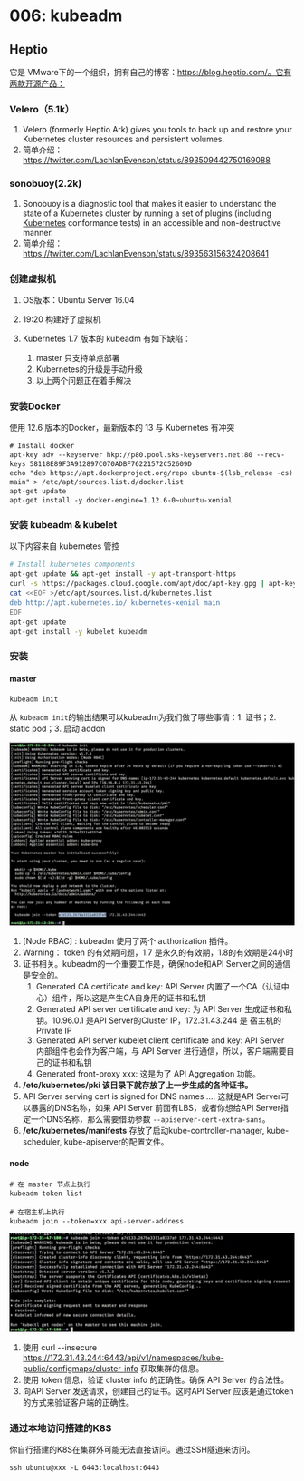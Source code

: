 # 006: kubeadm

## Heptio 

它是 VMware下的一个组织，拥有自己的博客：https://blog.heptio.com/。它有两款开源产品：

### Velero（5.1k）

1. Velero (formerly Heptio Ark) gives you tools to back up and restore your Kubernetes cluster resources and persistent volumes.
2. 简单介绍：https://twitter.com/LachlanEvenson/status/893509442750169088

### sonobuoy(2.2k)

1. Sonobuoy is a diagnostic tool that makes it easier to understand the state of a Kubernetes cluster by running a set of plugins (including [Kubernetes](https://github.com/kubernetes/kubernetes) conformance tests) in an accessible and non-destructive manner.
2. 简单介绍：https://twitter.com/LachlanEvenson/status/893563156324208641



### 创建虚拟机

1.  OS版本：Ubuntu Server 16.04

2. 19:20 构建好了虚拟机

3. Kubernetes 1.7 版本的 kubeadm 有如下缺陷：

   1. master 只支持单点部署
   2. Kubernetes的升级是手动升级
   3. 以上两个问题正在着手解决

   

### 安装Docker

使用 12.6 版本的Docker，最新版本的 13 与 Kubernetes 有冲突

```shell
# Install docker
apt-key adv --keyserver hkp://p80.pool.sks-keyservers.net:80 --recv-keys 58118E89F3A912897C070ADBF76221572C52609D
echo "deb https://apt.dockerproject.org/repo ubuntu-$(lsb_release -cs) main" > /etc/apt/sources.list.d/docker.list
apt-get update
apt-get install -y docker-engine=1.12.6-0~ubuntu-xenial
```

### 安装 kubeadm & kubelet

以下内容来自 kubernetes 管控

```sh
# Install kubernetes components
apt-get update && apt-get install -y apt-transport-https
curl -s https://packages.cloud.google.com/apt/doc/apt-key.gpg | apt-key add -
cat <<EOF >/etc/apt/sources.list.d/kubernetes.list
deb http://apt.kubernetes.io/ kubernetes-xenial main
EOF
apt-get update
apt-get install -y kubelet kubeadm
```

### 安装

#### master

```
kubeadm init
```

从 `kubeadm init`的输出结果可以kubeadm为我们做了哪些事情：1. 证书；2. static pod；3. 启动 addon

![image-20210424133856156](https://raw.githubusercontent.com/yandongxiao/typera/main/img/image-20210424133856156.png)

1. [Node RBAC] : kubeadm 使用了两个 authorization 插件。
2. Warning： token 的有效期问题，1.7 是永久的有效期，1.8的有效期是24小时
3. 证书相关。kubeadm的一个重要工作是，确保node和API Server之间的通信是安全的。
   1. Generated CA certificate and key: API Server 内置了一个CA（认证中心）组件，所以这是产生CA自身用的证书和私钥
   2. Generated API server certificate and key: 为 API Server 生成证书和私钥。10.96.0.1 是API Server的Cluster IP，172.31.43.244 是 宿主机的Private IP
   3. Generated API server kubelet client certificate and key: API Server 内部组件也会作为客户端，与 API Server 进行通信，所以，客户端需要自己的证书和私钥
   4. Generated front-proxy xxx: 这是为了 API  Aggregation 功能。
4. **/etc/kubernetes/pki 该目录下就存放了上一步生成的各种证书。**
5. API Server serving cert is signed for DNS names .... 这就是API Server可以暴露的DNS名称，如果 API Server 前面有LBS，或者你想给API Server指定一个DNS名称，那么需要借助参数 `--apiserver-cert-extra-sans`。
6. **/etc/kubernetes/manifests** 存放了启动kube-controller-manager, kube-scheduler, kube-apiserver的配置文件。

#### node

```
# 在 master 节点上执行
kubeadm token list

# 在宿主机上执行
kubeadm join --token=xxx api-server-address
```

![image-20210424144524653](https://raw.githubusercontent.com/yandongxiao/typera/main/img/image-20210424144524653.png)

1. 使用 curl --insecure https://172.31.43.244:6443/api/v1/namespaces/kube-public/configmaps/cluster-info 获取集群的信息。
2. 使用 token 信息，验证 cluster info 的正确性。确保 API Server 的合法性。
3. 向API Server 发送请求，创建自己的证书。这时API Server 应该是通过token的方式来验证客户端的正确性。



### 通过本地访问搭建的K8S

你自行搭建的K8S在集群外可能无法直接访问。通过SSH隧道来访问。

```
ssh ubuntu@xxx -L 6443:localhost:6443 
```

